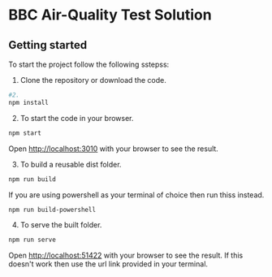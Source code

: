 # BBC Air-Quality Test Solution

## Getting started

To start the project follow the following sstepss:

1. Clone the repository or download the code.

```bash
#2.
npm install
```

2. To start the code in your browser.

```bash
npm start
```
Open [http://localhost:3010](http://localhost:3010) with your browser to see the result.

3. To build a reusable dist folder.

```bash
npm run build
```
If you are using powershell as your terminal of choice then run thiss instead.

```bash
npm run build-powershell
```

4. To serve the built folder.

```bash
npm run serve
```
Open [http://localhost:51422](http://localhost:3010) with your browser to see the result. If this doesn't work then use the url link provided in your terminal.